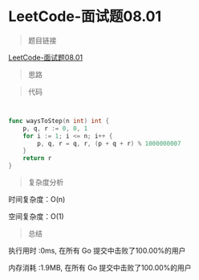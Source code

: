 # LeetCode-面试题08.01

>题目链接

[LeetCode-面试题08.01](https://leetcode-cn.com/problems/three-steps-problem-lcci/)

> 思路


>代码

```go


func waysToStep(n int) int {
    p, q, r := 0, 0, 1
    for i := 1; i <= n; i++ {
        p, q, r = q, r, (p + q + r) % 1000000007
    }
    return r
}


```

>复杂度分析

时间复杂度：O(n)

空间复杂度：O(1)

>总结

执行用时 :0ms, 在所有 Go 提交中击败了100.00%的用户

内存消耗 :1.9MB, 在所有 Go 提交中击败了100.00%的用户
